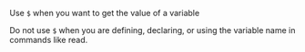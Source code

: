 Use `$` when you want to get the value of a variable

Do not use `$` when you are defining, declaring, 
or using the variable name in commands like read.

